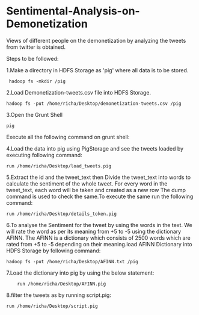 # Sentimental-Analysis-on-Demonetization
 Views of different people on the demonetization by analyzing the tweets from twitter is obtained.
 
 
Steps to be followed:

1.Make a directory in HDFS Storage as 'pig' where all data is to be stored.
	 
	 hadoop fs -mkdir /pig

2.Load Demonetization-tweets.csv file into HDFS Storage.
	
	hadoop fs -put /home/richa/Desktop/demonetization-tweets.csv /pig

3.Open the Grunt Shell 
	
	pig

Execute all the following command on grunt shell:	 

4.Load the data into pig using PigStorage and see the tweets loaded by executing following command:


	run /home/richa/Desktop/load_tweets.pig

5.Extract the id and the tweet_text then Divide the tweet_text into words to calculate the sentiment of the whole tweet.
   For every word in the tweet_text, each word will be taken and created as a new row
   The dump command is used to check the same.To execute the same run the following command:
   
   	run /home/richa/Desktop/details_token.pig
	
	
6.To analyse the Sentiment for the tweet by using the words in the text. We will rate the word as per its meaning from +5 to -5 using the dictionary AFINN. The AFINN is a dictionary which consists of 2500 words which are rated from +5 to -5 depending on their meaning.load AFINN Dictionary into HDFS Storage by following command:
	
	hadoop fs -put /home/richa/Desktop/AFINN.txt /pig

7.Load the dictionary into pig by using the below statement:

		run /home/richa/Desktop/AFINN.pig

8.filter the tweets as by running script.pig: 
	
	run /home/richa/Desktop/script.pig
